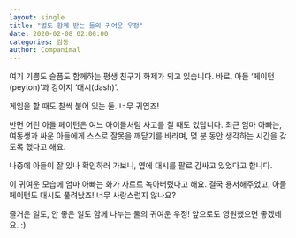 ```yaml
---
layout: single
title: "벌도 함께 받는 둘의 귀여운 우정"
date: 2020-02-08 02:00:00
categories: 감동
author: Companimal
---
```


여기 기쁨도 슬픔도 함께하는 평생 친구가 화제가 되고 있습니다. 바로, 아들 ‘페이턴(peyton)’과 강아지 ‘대시(dash)’.

게임을 할 때도 찰싹 붙어 있는 둘. 너무 귀엽죠!

반면 어린 아들 페이턴은 여느 아이들처럼 사고를 칠 때도 있답니다. 최근 엄마 아빠는, 여동생과 싸운 아들에게 스스로 잘못을 깨닫기를 바라며, 몇 분 동안 생각하는 시간을 갖도록 했다고 해요.

나중에 아들이 잘 있나 확인하러 가보니, 옆에 대시를 팔로 감싸고 있었다고 합니다.

이 귀여운 모습에 엄마 아빠는 화가 사르르 녹아버렸다고 해요. 결국 용서해주었고, 아들 페이턴도 대시도 풀려났죠! 너무 사랑스럽지 않나요?

즐거운 일도, 안 좋은 일도 함께 나누는 둘의 귀여운 우정! 앞으로도 영원했으면 좋겠네요. :)
